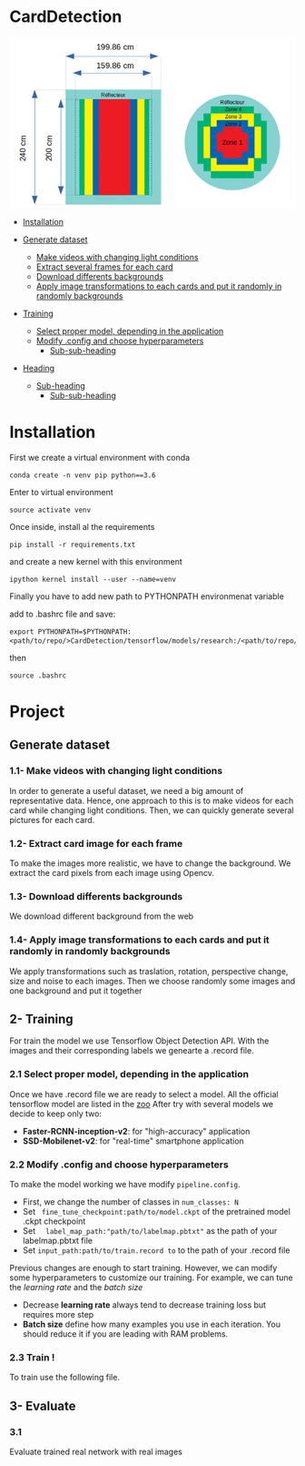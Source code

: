# CardDetection

![GitHub Logo](./react.png)

- [Installation](#Installation)

- [Generate dataset](#generate-dataset)
  * [Make videos with changing light conditions](#generate-dataset)
  * [Extract several frames for each card](#sub-heading)
  * [Download differents backgrounds](#download-background)
  * [Apply image transformations to each cards and put it randomly in randomly backgrounds](#augmentation)

- [Training](#training)
  * [Select proper model, depending in the application](#select-model)
  * [Modify .config and choose hyperparameters](#modify-config)
    + [Sub-sub-heading](#sub-sub-heading-1)
- [Heading](#heading-2)
  * [Sub-heading](#sub-heading-2)
    + [Sub-sub-heading](#sub-sub-heading-2)


# Installation

First we create a virtual environment with conda 
```
conda create -n venv pip python==3.6
```
Enter to virtual environment
```
source activate venv
```
Once inside, install al the requirements 

```
pip install -r requirements.txt
```
and create a new kernel with this environment

```
ipython kernel install --user --name=venv
```

Finally you have to add new path to PYTHONPATH environmenat variable 

add to .bashrc file and save:

```
export PYTHONPATH=$PYTHONPATH:<path/to/repo/>CardDetection/tensorflow/models/research:/<path/to/repo/>/tensorflow/models/research/slim
```

then

```
source .bashrc
```
# Project


## Generate dataset <a name="generate-dataset"></a>


  ### 1.1- Make videos with changing light conditions <a name="videos"></a>

In order to generate a useful dataset, we need a big amount of representative data.  Hence, one approach to this is to make videos for each card while changing light conditions. Then, we can quickly generate several pictures for each card.  

  ### 1.2- Extract card image for each frame <a name="extract-card"></a>
  
To make the images more realistic, we have to change the background. We extract the card pixels from each image using Opencv.

  ### 1.3- Download differents backgrounds <a name="download-background"></a>
  
We download different background from the web

  ### 1.4- Apply image transformations to each cards and put it randomly in randomly backgrounds <a name="generate-dataset"></a>

We apply transformations such as traslation, rotation, perspective change, size and noise to each images. Then we choose randomly some images and one background and put it together

## 2- Training <a name="training"></a>
For train the model we use Tensorflow Object Detection API. 
With the images and their corresponding labels we genearte a .record file.

  ### 2.1 Select proper model, depending in the application  <a name="select-model"></a>
  
Once we have .record file we are ready to select a model. 
All the official tensorflow model are listed in the [zoo](https://github.com/tensorflow/models/blob/master/research/object_detection/g3doc/detection_model_zoo.md)
After try with several models we decide to keep only two:

 - **Faster-RCNN-inception-v2**: for "high-accuracy" application
 - **SSD-Mobilenet-v2**:  for "real-time" smartphone application

  ### 2.2 Modify .config and choose hyperparameters <a name="modify-config"></a>
To make the model working we have modify `pipeline.config`.

 - First, we change the number of classes in `num_classes: N`
 - Set ` fine_tune_checkpoint:path/to/model.ckpt` of the pretrained model .ckpt checkpoint 
 - Set `  label_map_path:"path/to/labelmap.pbtxt"` as the path of your labelmap.pbtxt file
 - Set `input_path:path/to/train.record to` to the path of your .record file

Previous changes are enough to start training. However, we can modify some hyperparameters to customize our training. For example, we can tune the *learning rate* and the  *batch size*

 - Decrease **learning rate** always tend to decrease training loss but requires more step
 - **Batch size** define how many examples you use in each iteration.  You should reduce it if you are leading with RAM problems.

  
  ### 2.3 Train  !
  
To train use the following file.
 
## 3- Evaluate
  ### 3.1 
Evaluate trained real network with real images
